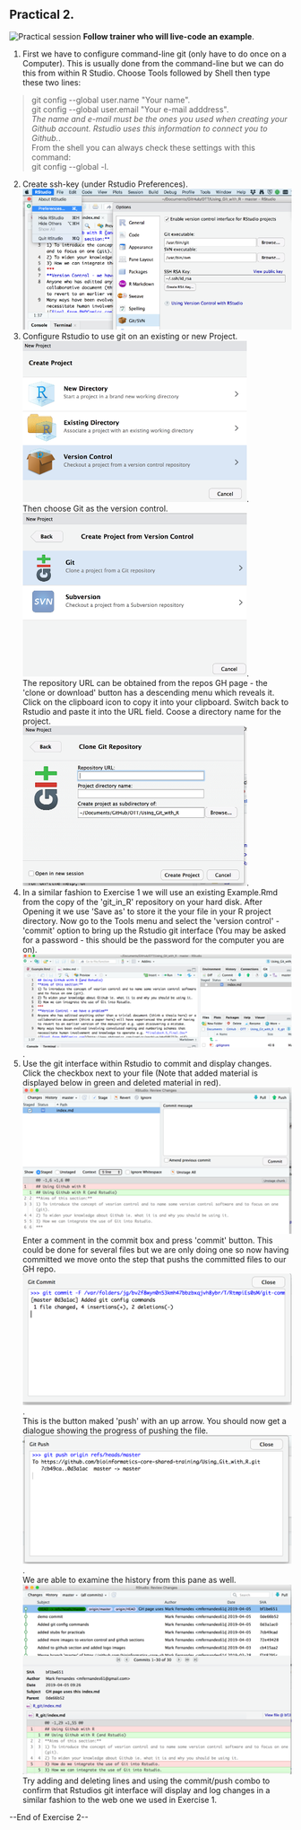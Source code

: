 ## Practical 2. 
![Practical session](https://upload.wikimedia.org/wikipedia/commons/thumb/2/24/Cartoon_Guy_In_Deep_Thought_Using_A_Computer.svg/95px-Cartoon_Guy_In_Deep_Thought_Using_A_Computer.svg.png) **Follow trainer who will live-code an example**.      
1. First we have to configure command-line git (only have to do once on a Computer). This is usually done from the command-line but we can do this from within R Studio. Choose Tools followed by Shell then type these two lines:    
> git config --global user.name "Your name".   
> git config --global user.email "Your e-mail adddress".   
_The name and e-mail must be the ones you used when creating your Github account. Rstudio uses this information to connect you to Github._.  
From the shell you can always check these settings with this command:    
> git config --global -l.  

2. Create ssh-key (under Rstudio Preferences).  
![ss9](Screenshots/SS9_small.png)
3. Configure Rstudio to use git on an existing or new Project.  
![ss6](Screenshots/SS6_small.png).   
Then choose Git as the version control.  
![ss7](Screenshots/SS7_small.png).  
The repository URL can be obtained from the repos GH page - the 'clone or download' button has a descending menu which reveals it. Click on the clipboard icon to copy it into your clipboard. Switch back to Rstudio and paste it into the URL field. Coose a directory name for the project.      
![ss8](Screenshots/SS8_small.png).  
4. In a similar fashion to Exercise 1 we will use an existing  Example.Rmd from the copy of the 'git_in_R' repository on your hard disk. After Opening it we use 'Save as' to store it the your file in your R project directory. Now go to the Tools menu and select the 'version control' - 'commit' option to bring up the Rstudio git interface (You may be asked for a password - this should be the password for the computer you are on).     
![ss3](Screenshots/SS3_small.png).    
5. Use the git interface within Rstudio to commit and display changes.  
Click the checkbox next to your file (Note that added material is displayed below in green and deleted material in red).   
![ss4](Screenshots/SS4_small.png)
Enter a comment in the commit box and press 'commit' button. This could be done for several files but we are only doing one so now having committed we move onto the step that pushs the committed files to our GH repo.   
![ss1](Screenshots/SS1_small.png).  
This is the button maked 'push' with an up arrow. You should now get a dialogue showing the progress of pushing the file.    
![ss2](Screenshots/SS2_small.png).   
We are able to examine the history from this pane as well.  
![ss5](Screenshots/SS5_small.png) 
Try adding and deleting lines and using the commit/push combo to confirm that Rstudios git interface will display and log changes in a similar fashion to the web one we used in Exercise 1.   

--End of Exercise 2--
